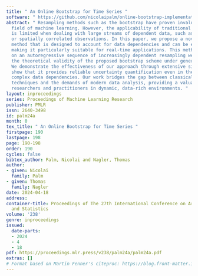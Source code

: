 ```yaml
---
title: " An Online Bootstrap for Time Series "
software: " https://github.com/nicolaipalm/online-bootstrap-implementation "
abstract: " Resampling methods such as the bootstrap have proven invaluable in the
  field of machine learning. However, the applicability of traditional bootstrap methods
  is limited when dealing with large streams of dependent data, such as time series
  or spatially correlated observations. In this paper, we propose a novel bootstrap
  method that is designed to account for data dependencies and can be executed online,
  making it particularly suitable for real-time applications. This method is based
  on an autoregressive sequence of increasingly dependent resampling weights. We prove
  the theoretical validity of the proposed bootstrap scheme under general conditions.
  We demonstrate the effectiveness of our approach through extensive simulations and
  show that it provides reliable uncertainty quantification even in the presence of
  complex data dependencies. Our work bridges the gap between classical resampling
  techniques and the demands of modern data analysis, providing a valuable tool for
  researchers and practitioners in dynamic, data-rich environments. "
layout: inproceedings
series: Proceedings of Machine Learning Research
publisher: PMLR
issn: 2640-3498
id: palm24a
month: 0
tex_title: " An Online Bootstrap for Time Series "
firstpage: 190
lastpage: 198
page: 190-198
order: 190
cycles: false
bibtex_author: Palm, Nicolai and Nagler, Thomas
author:
- given: Nicolai
  family: Palm
- given: Thomas
  family: Nagler
date: 2024-04-18
address:
container-title: Proceedings of The 27th International Conference on Artificial Intelligence
  and Statistics
volume: '238'
genre: inproceedings
issued:
  date-parts:
  - 2024
  - 4
  - 18
pdf: https://proceedings.mlr.press/v238/palm24a/palm24a.pdf
extras: []
# Format based on Martin Fenner's citeproc: https://blog.front-matter.io/posts/citeproc-yaml-for-bibliographies/
---
```

